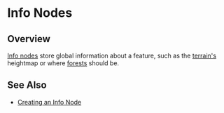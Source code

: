 # Info Nodes

## Overview

[Info nodes] store global information about a feature, such as the [terrain's][terrain] heightmap or where [forests][forest] should be.

## See Also

- [Creating an Info Node](/docs/guides/create-info.md)

[info nodes]: /into-the-woods/world/info
[terrain]: /into-the-woods/world/info/terrain
[forest]: /into-the-woods/world/info/forest
